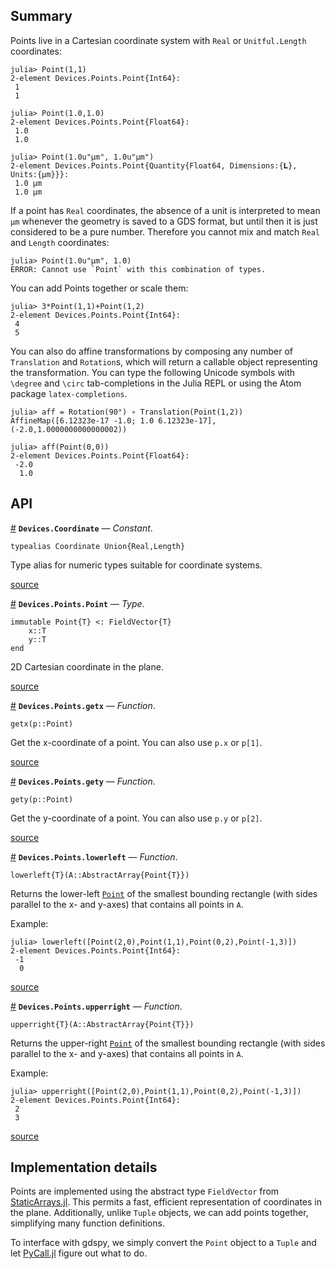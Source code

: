 


<a id='Summary-1'></a>

## Summary


Points live in a Cartesian coordinate system with `Real` or `Unitful.Length` coordinates:


```jlcon
julia> Point(1,1)
2-element Devices.Points.Point{Int64}:
 1
 1

julia> Point(1.0,1.0)
2-element Devices.Points.Point{Float64}:
 1.0
 1.0

julia> Point(1.0u"μm", 1.0u"μm")
2-element Devices.Points.Point{Quantity{Float64, Dimensions:{𝐋}, Units:{μm}}}:
 1.0 μm
 1.0 μm
```


If a point has `Real` coordinates, the absence of a unit is interpreted to mean `μm` whenever the geometry is saved to a GDS format, but until then it is just considered to be a pure number. Therefore you cannot mix and match `Real` and `Length` coordinates:


```jlcon
julia> Point(1.0u"μm", 1.0)
ERROR: Cannot use `Point` with this combination of types.
```


You can add Points together or scale them:


```jlcon
julia> 3*Point(1,1)+Point(1,2)
2-element Devices.Points.Point{Int64}:
 4
 5
```


You can also do affine transformations by composing any number of `Translation` and `Rotation`s, which will return a callable object representing the transformation. You can type the following Unicode symbols with `\degree` and `\circ` tab-completions in the Julia REPL or using the Atom package `latex-completions`.


```jlcon
julia> aff = Rotation(90°) ∘ Translation(Point(1,2))
AffineMap([6.12323e-17 -1.0; 1.0 6.12323e-17], (-2.0,1.0000000000000002))

julia> aff(Point(0,0))
2-element Devices.Points.Point{Float64}:
 -2.0
  1.0
```


<a id='API-1'></a>

## API

<a id='Devices.Coordinate' href='#Devices.Coordinate'>#</a>
**`Devices.Coordinate`** &mdash; *Constant*.



```
typealias Coordinate Union{Real,Length}
```

Type alias for numeric types suitable for coordinate systems.


<a target='_blank' href='https://github.com/PainterQubits/Devices.jl/tree/183856efb0a3d8cd89111991bbe16370a7482d30/src/Devices.jl#L47-L53' class='documenter-source'>source</a><br>

<a id='Devices.Points.Point' href='#Devices.Points.Point'>#</a>
**`Devices.Points.Point`** &mdash; *Type*.



```
immutable Point{T} <: FieldVector{T}
    x::T
    y::T
end
```

2D Cartesian coordinate in the plane.


<a target='_blank' href='https://github.com/PainterQubits/Devices.jl/tree/183856efb0a3d8cd89111991bbe16370a7482d30/src/points.jl#L15-L24' class='documenter-source'>source</a><br>

<a id='Devices.Points.getx' href='#Devices.Points.getx'>#</a>
**`Devices.Points.getx`** &mdash; *Function*.



```
getx(p::Point)
```

Get the x-coordinate of a point. You can also use `p.x` or `p[1]`.


<a target='_blank' href='https://github.com/PainterQubits/Devices.jl/tree/183856efb0a3d8cd89111991bbe16370a7482d30/src/points.jl#L47-L53' class='documenter-source'>source</a><br>

<a id='Devices.Points.gety' href='#Devices.Points.gety'>#</a>
**`Devices.Points.gety`** &mdash; *Function*.



```
gety(p::Point)
```

Get the y-coordinate of a point. You can also use `p.y` or `p[2]`.


<a target='_blank' href='https://github.com/PainterQubits/Devices.jl/tree/183856efb0a3d8cd89111991bbe16370a7482d30/src/points.jl#L56-L62' class='documenter-source'>source</a><br>

<a id='Devices.Points.lowerleft' href='#Devices.Points.lowerleft'>#</a>
**`Devices.Points.lowerleft`** &mdash; *Function*.



```
lowerleft{T}(A::AbstractArray{Point{T}})
```

Returns the lower-left [`Point`](points.md#Devices.Points.Point) of the smallest bounding rectangle (with sides parallel to the x- and y-axes) that contains all points in `A`.

Example:

```jlcon
julia> lowerleft([Point(2,0),Point(1,1),Point(0,2),Point(-1,3)])
2-element Devices.Points.Point{Int64}:
 -1
  0
```


<a target='_blank' href='https://github.com/PainterQubits/Devices.jl/tree/183856efb0a3d8cd89111991bbe16370a7482d30/src/points.jl#L89-L104' class='documenter-source'>source</a><br>

<a id='Devices.Points.upperright' href='#Devices.Points.upperright'>#</a>
**`Devices.Points.upperright`** &mdash; *Function*.



```
upperright{T}(A::AbstractArray{Point{T}})
```

Returns the upper-right [`Point`](points.md#Devices.Points.Point) of the smallest bounding rectangle (with sides parallel to the x- and y-axes) that contains all points in `A`.

Example:

```jlcon
julia> upperright([Point(2,0),Point(1,1),Point(0,2),Point(-1,3)])
2-element Devices.Points.Point{Int64}:
 2
 3
```


<a target='_blank' href='https://github.com/PainterQubits/Devices.jl/tree/183856efb0a3d8cd89111991bbe16370a7482d30/src/points.jl#L112-L127' class='documenter-source'>source</a><br>


<a id='Implementation-details-1'></a>

## Implementation details


Points are implemented using the abstract type `FieldVector` from [StaticArrays.jl](https://github.com/JuliaArrays/StaticArrays.jl). This permits a fast, efficient representation of coordinates in the plane. Additionally, unlike `Tuple` objects, we can add points together, simplifying many function definitions.


To interface with gdspy, we simply convert the `Point` object to a `Tuple` and let [PyCall.jl](https://github.com/stevengj/PyCall.jl) figure out what to do.

